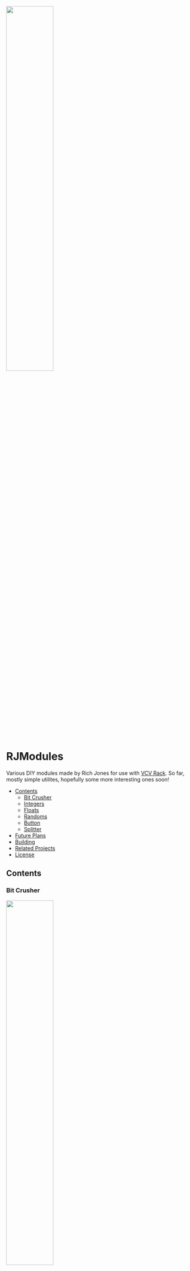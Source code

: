 <img src="https://i.imgur.com/1D1ffjO.png" width="50%">

# RJModules
Various DIY modules made by Rich Jones for use with [VCV Rack](https://github.com/VCVRack/Rack). So far, mostly simple utilites, hopefully some more interesting ones soon!

<!-- START doctoc generated TOC please keep comment here to allow auto update -->
<!-- DON'T EDIT THIS SECTION, INSTEAD RE-RUN doctoc TO UPDATE -->


- [Contents](#contents)
  - [Bit Crusher](#bit-crusher)
  - [Integers](#integers)
  - [Floats](#floats)
  - [Randoms](#randoms)
  - [Button](#button)
  - [Splitter](#splitter)
- [Future Plans](#future-plans)
- [Building](#building)
- [Related Projects](#related-projects)
- [License](#license)

<!-- END doctoc generated TOC please keep comment here to allow auto update -->

## Contents

### Bit Crusher
<img src='https://i.imgur.com/tjKYMUn.png' width="50%" />

It's a bit crusher! Accepts control voltage, and sets a (voltage controlled) minimum bit depth for fine tuning.

### Integers
<img src='https://i.imgur.com/NRQjpmZ.png' width="25%" />
It generates three (voltage controlled) integers from -12 to +12!

### Floats
<img src='https://i.imgur.com/spQgKmr.png' width="25%" />
It generates three (voltage controlled) floats from -12 to +12!

### Randoms
<img src='https://i.imgur.com/CuM471K.png' width="50%" />

Generates three random values. The range of the values can be controlled via CV, but will default to (-12, +12) if CV values are empty/equal.

### Button
<img src='https://i.imgur.com/msNcs07.png' width="25%" />
It's literally just a big ass button with six outputs. You hit it, it sends a +12 reset signal.

### Splitter
<img src="https://i.imgur.com/bvJKVEn.png" width="25%" />
It's a 9-way splitter! You've got a signal - now send it everywhere!

## Future Plans

None of them actually exist yet, but I'm hoping this will project eventually contain:

  * FFTTuner - FFT / Tuner
  * VCMono - Combine two signals into one, modulated by VC
  * VCSplitter - Split one signal into two, modulated by VC
  * BPM - Dial in a pulse to a specific beats per minute. Also VC-able and "reset"-able.
  * Sidechain - Lower the volume of A based on B.
  * Autopanner - Given a signal, oscillate into two output channels
  * VCDryWet
  * DubEcho - Two delays and a spring.
  * Filter Delay
  * Vocoder, maybe?

## Building

First, clone and [make Rack for yourself](https://github.com/VCVRack/Rack#building).

Then, clone this repo into the `plugins` directory and run `make` from this directory.

## Related Projects

  * [Autopan](https://github.com/Miserlou/Autopan)

## License

(c) Rich Jones 2017, BSD.
